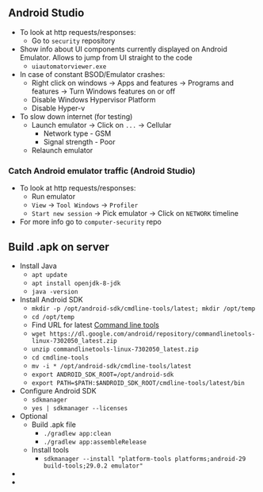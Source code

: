 ## Android Studio
* To look at http requests/responses:
    * Go to `security` repository
* Show info about UI components currently displayed on Android Emulator. Allows to jump from UI straight to the code
    * `uiautomatorviewer.exe`
* In case of constant BSOD/Emulator crashes:
    * Right click on windows -> Apps and features -> Programs and features -> Turn Windows features on or off
    * Disable Windows Hypervisor Platform
    * Disable Hyper-v
* To slow down internet (for testing)
    * Launch emulator -> Click on `...` -> Cellular
        * Network type - GSM
        * Signal strength - Poor
    * Relaunch emulator

### Catch Android emulator traffic (Android Studio)
* To look at http requests/responses:
    * Run emulator
    * `View` -> `Tool Windows` -> `Profiler`
    * `Start new session` -> Pick emulator -> Click on `NETWORK` timeline
* For more info go to `computer-security` repo

## Build .apk on server
* Install Java
    * `apt update`
    * `apt install openjdk-8-jdk`
    * `java -version`
* Install Android SDK
    * `mkdir -p /opt/android-sdk/cmdline-tools/latest; mkdir /opt/temp`
    * `cd /opt/temp`
    * Find URL for latest [Command line tools](https://developer.android.com/studio#command-tools)
    * `wget https://dl.google.com/android/repository/commandlinetools-linux-7302050_latest.zip`
    * `unzip commandlinetools-linux-7302050_latest.zip`
    * `cd cmdline-tools`
    * `mv -i * /opt/android-sdk/cmdline-tools/latest`
    * `export ANDROID_SDK_ROOT=/opt/android-sdk`
    * `export PATH=$PATH:$ANDROID_SDK_ROOT/cmdline-tools/latest/bin`
* Configure Android SDK
    * `sdkmanager`
    * `yes | sdkmanager --licenses` 
* Optional
    * Build .apk file
        * `./gradlew app:clean`
        * `./gradlew app:assembleRelease`
    * Install tools
        * `sdkmanager --install "platform-tools platforms;android-29 build-tools;29.0.2 emulator"`
* 
* 